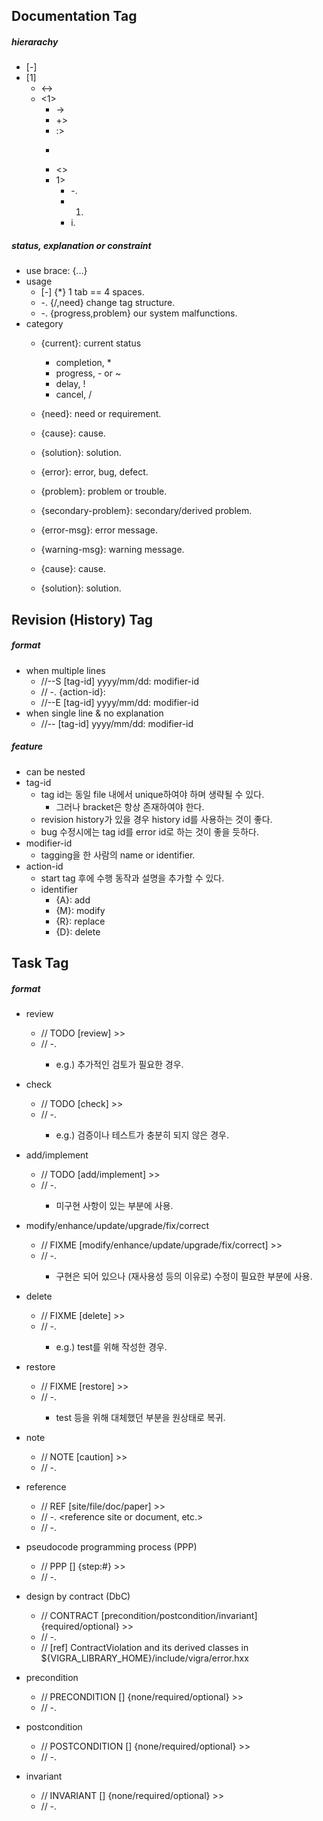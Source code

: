 ## Documentation Tag

##### hierarachy
- [-]
- [1]
	- <->
	- <1>
		- ->
		- +>
		- :>
		- >>
		- <>
		- 1>
			- -.
			- 1.
			- i.

##### status, explanation or constraint
- use brace: {...}
- usage
	- [-] {*} 1 tab == 4 spaces.
	- -. {/,need} change tag structure.
	- -. {progress,problem} our system malfunctions.
- category
	- {current}: current status
		- completion, *
		- progress, - or ~
		- delay, !
		- cancel, /

	- {need}: need or requirement.
	- {cause}: cause.
	- {solution}: solution.
	- {error}: error, bug, defect.
	- {problem}: problem or trouble.
	- {secondary-problem}: secondary/derived problem.

	- {error-msg}: error message.
	- {warning-msg}: warning message.

	- {cause}: cause.
	- {solution}: solution.


## Revision (History) Tag

##### format
- when multiple lines
	- //--S [tag-id] yyyy/mm/dd: modifier-id
	- //	-. {action-id}: <explanation>
	- //--E [tag-id] yyyy/mm/dd: modifier-id
- when single line & no explanation
	- //-- [tag-id] yyyy/mm/dd: modifier-id

##### feature
- can be nested
- tag-id
	- tag id는 동일 file 내에서 unique하여야 하며 생략될 수 있다.
		- 그러나 bracket은 항상 존재하여야 한다.
	- revision history가 있을 경우 history id를 사용하는 것이 좋다.
	- bug 수정시에는 tag id를 error id로 하는 것이 좋을 듯하다.
- modifier-id
	- tagging을 한 사람의 name or identifier.
- action-id
	- start tag 후에 수행 동작과 설명을 추가할 수 있다.
	- identifier
		- {A}: add
		- {M}: modify
		- {R}: replace
		- {D}: delete


## Task Tag

##### format
- review
	- // TODO [review] >> <brief description>
	- //  -. <detailed explanation>
		- e.g.) 추가적인 검토가 필요한 경우.
- check
	- // TODO [check] >> <brief description>
	- //  -. <detailed explanation>
		- e.g.) 검증이나 테스트가 충분히 되지 않은 경우.
- add/implement
	- // TODO [add/implement] >> <brief description>
	- //  -. <detailed explanation>
		- 미구현 사항이 있는 부분에 사용.
- modify/enhance/update/upgrade/fix/correct
	- // FIXME [modify/enhance/update/upgrade/fix/correct] >> <brief description>
	- //  -. <detailed explanation>
		- 구현은 되어 있으나 (재사용성 등의 이유로) 수정이 필요한 부분에 사용.
- delete
	- // FIXME [delete] >> <brief description>
	- //  -. <detailed explanation>
		- e.g.) test를 위해 작성한 경우.
- restore
	- // FIXME [restore] >> <brief description>
	- //  -. <detailed explanation>
		- test 등을 위해 대체했던 부분을 원상태로 복귀.

- note
	- // NOTE [caution] >> <brief description>
	- //  -. <detailed explanation>

- reference
	- // REF [site/file/doc/paper] >> <brief description>
	- //  -. <reference site or document, etc.>
	- //  -. <additional comment>

- pseudocode programming process (PPP)
	- // PPP [] {step:#} >> <brief description>
	- //  -. <detailed explanation>

- design by contract (DbC)
	- // CONTRACT [precondition/postcondition/invariant] {required/optional} >> <brief description>
	- //  -. <detailed explanation>
	- //  [ref] ContractViolation and its derived classes in ${VIGRA_LIBRARY_HOME}/include/vigra/error.hxx
- precondition
	- // PRECONDITION [] {none/required/optional} >> <brief description>
	- //  -. <detailed explanation>
- postcondition
	- // POSTCONDITION [] {none/required/optional} >> <brief description>
	- //  -. <detailed explanation>
- invariant
	- // INVARIANT [] {none/required/optional} >> <brief description>
	- //  -. <detailed explanation>
